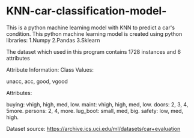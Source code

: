 # KNN-car-classification-model-
This is a python machine learning model with KNN to predict a car's condition. 
This python machine learning model is created using python libraries: 
  1.Numpy 
  2.Pandas 
  3.Sklearn 


The dataset which used in this program contains 1728 instances and 6 attributes 

Attribute Information:
Class Values:

unacc, acc, good, vgood

Attributes:

buying: vhigh, high, med, low.
maint: vhigh, high, med, low.
doors: 2, 3, 4, 5more.
persons: 2, 4, more.
lug_boot: small, med, big.
safety: low, med, high.

Dataset source:
https://archive.ics.uci.edu/ml/datasets/car+evaluation

